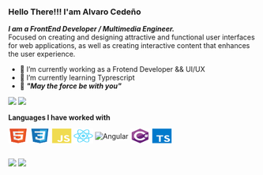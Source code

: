 ### Hello There!!! I'am Alvaro Cedeño  

***I am a FrontEnd Developer / Multimedia Engineer.***
<br> 
Focused on creating and designing attractive and functional user interfaces for web applications, as well as creating interactive content that enhances the user experience.

- 🔭 I’m currently working as a Frotend Developer && UI/UX
- 🌱 I’m currently learning Typrescript
- 🌌 ***"May the force be with you"***

<div>
<img height="180cm" src="https://github-readme-stats.vercel.app/api?username=aldaceca&show_icons=true&theme=react"/>
<img height="180cm" src="https://github-readme-stats.vercel.app/api/top-langs/?username=aldaceca&layout=compact&langs_count=16&theme=react"/>
</div>

 **Languages I have worked with**
 
<div style="display: inline_block">
  <img align="center" alt="HTML" height="30" width="40" src="https://raw.githubusercontent.com/devicons/devicon/master/icons/html5/html5-original.svg">
  <img align="center" alt="CSS" height="30" width="40" src="https://raw.githubusercontent.com/devicons/devicon/master/icons/css3/css3-original.svg">
  <img align="center" alt="Js" height="30" width="40" src="https://raw.githubusercontent.com/devicons/devicon/master/icons/javascript/javascript-plain.svg">
  <img align="center" alt="React" height="30" width="40" src="https://raw.githubusercontent.com/devicons/devicon/master/icons/react/react-original.svg">
  <img align="center" alt="Angular" height="30" width="40" src="https://cdn.jsdelivr.net/gh/devicons/devicon/icons/angularjs/angularjs-plain.svg">
  <img align="center" alt="Csharp" height="30" width="40" src="https://raw.githubusercontent.com/devicons/devicon/master/icons/csharp/csharp-original.svg">
  <img align="center" alt="Ts" height="30" width="40" src="https://raw.githubusercontent.com/devicons/devicon/master/icons/typescript/typescript-plain.svg">
</div>
  
 <br> 
 
<div> 
  
  <a href = "mailto:waldaceca@gmail.com"><img src="https://img.shields.io/badge/Gmail-D14836?style=for-the-badge&logo=gmail&logoColor=white" target="_blank"></a>
  <a href="https://www.linkedin.com/in/alvaro-daniel-cedeño-caicedo-6861a2209/" target="_blank"><img src="https://img.shields.io/badge/-LinkedIn-%230077B5?style=for-the-badge&logo=linkedin&logoColor=white" target="_blank"></a> 
  
</div>

